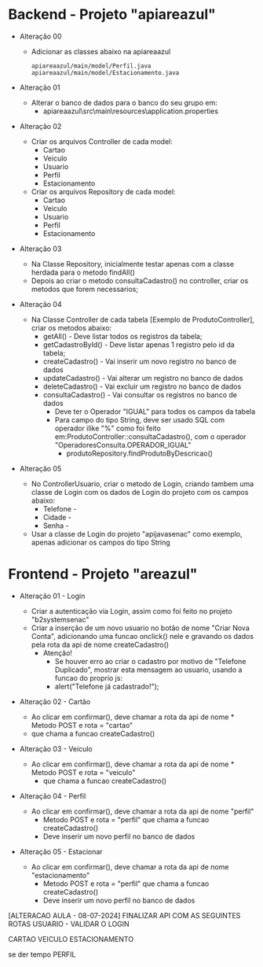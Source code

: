 # Backend - Projeto "apiareazul"
* Alteração 00
    * Adicionar as classes abaixo na apiareaazul
        ```
        apiareaazul/main/model/Perfil.java
        apiareaazul/main/model/Estacionamento.java
        ```
* Alteração 01
     * Alterar o banco de dados para o banco do seu grupo em:
          * apiareaazul\src\main\resources\application.properties

* Alteração 02
    * Criar os arquivos Controller de cada model:
        * Cartao
        * Veiculo
        * Usuario
        * Perfil
        * Estacionamento
    * Criar os arquivos Repository de cada model:
        * Cartao
        * Veiculo
        * Usuario
        * Perfil
        * Estacionamento

* Alteração 03
    * Na Classe Repository, inicialmente testar apenas com a classe herdada para o metodo findAll()
    * Depois ao criar o metodo consultaCadastro() no controller, criar os metodos que forem necessarios;

* Alteração 04
    * Na Classe Controller de cada tabela [Exemplo de ProdutoController], criar os metodos abaixo:
        * getAll() - Deve listar todos os registros da tabela;
        * getCadastroById() - Deve listar apenas 1 registro pelo id da tabela;
        * createCadastro() - Vai inserir um novo registro no banco de dados
        * updateCadastro() - Vai alterar um registro no banco de dados
        * deleteCadastro() - Vai excluir um registro no banco de dados
        * consultaCadastro() - Vai consultar os registros no banco de dados
            * Deve ter o Operador "IGUAL" para todos os campos da tabela
            * Para campo do tipo String, deve ser usado SQL com operador ilike "%"
            como foi feito em:ProdutoController::consultaCadastro(), com o operador "OperadoresConsulta.OPERADOR_IGUAL"
                * produtoRepository.findProdutoByDescricao()
* Alteração 05
    * No ControllerUsuario, criar o metodo de Login, criando tambem uma classe de Login com os dados de Login do projeto com os campos abaixo:
        * Telefone - 
        * Cidade - 
        * Senha -
    * Usar a classe de Login do projeto "apijavasenac" como exemplo, apenas adicionar os campos do tipo String 

# Frontend - Projeto "areazul"
* Alteração 01 - Login
    * Criar a autenticação via Login, assim como foi feito no projeto "b2systemsenac"
    * Criar a inserção de um novo usuario no botão de nome "Criar Nova Conta", adicionando uma funcao onclick() nele e gravando os dados 
    pela rota da api de nome createCadastro()
        * Atenção!
            * Se houver erro ao criar o cadastro por motivo de "Telefone Duplicado", mostrar esta mensagem ao usuario, 
            usando a funcao do proprio js:
             * alert("Telefone já cadastrado!");

* Alteração 02 - Cartão
    * Ao clicar em confirmar(), deve chamar a rota da api de nome * Metodo POST e rota = "cartao"
    * que chama a funcao createCadastro()

* Alteração 03 - Veículo
    * Ao clicar em confirmar(), deve chamar a rota da api de nome * Metodo POST e rota = "veiculo"
        * que chama a funcao createCadastro()
        
* Alteração 04 - Perfil
    * Ao clicar em confirmar(), deve chamar a rota da api de nome "perfil"
        * Metodo POST e rota = "perfil" que chama a funcao createCadastro()
        * Deve inserir um novo perfil no banco de dados
    
* Alteração 05 - Estacionar
    * Ao clicar em confirmar(), deve chamar a rota da api de nome "estacionamento"
        * Metodo POST e rota = "perfil" que chama a funcao createCadastro()
        * Deve inserir um novo perfil no banco de dados

[ALTERACAO AULA - 08-07-2024]
FINALIZAR API COM AS SEGUINTES ROTAS
USUARIO - VALIDAR O LOGIN

CARTAO
VEICULO
ESTACIONAMENTO

se der tempo
	PERFIL 
	